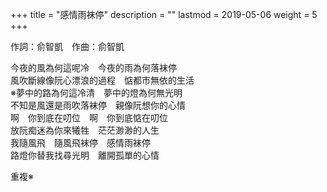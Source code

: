 +++
title = "感情雨袜停"
description = ""
lastmod = 2019-05-06
weight = 5
+++

作詞：俞智凱　作曲：俞智凱

今夜的風為何這呢冷　今夜的雨為何落袜停  
風吹斷線像阮心漂浪的過程　惦都市無依的生活  
※夢中的路為何這冷清　夢中的燈為何無光明  
不知是風還是雨吹落袜停　親像阮想你的心情  
啊　你到底在叨位　啊　你到底惦在叨位  
放阮痴迷為你來犧牲　茫茫渺渺的人生  
我隨風飛　隨風飛袜停　感情雨袜停  
路燈你替我找尋光明　離開孤單的心情  

重複※